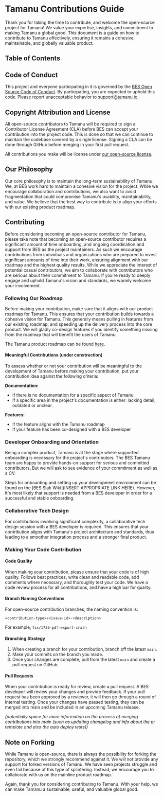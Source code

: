 # Tamanu Contributions Guide

Thank you for taking the time to contribute, and welcome the open-source project for Tamanu!
We value your expertise, insights, and commitment to making Tamanu a global good. This 
document is a guide on how to contribute to Tamanu effectively, ensuring it remains a 
cohesive, maintainable, and globally valuable product.

## Table of Contents

[//]: # (- [Code of Conduct]&#40;#code-of-conduct&#41;)

[//]: # (- [Contributing]&#40;#contributing&#41;)

[//]: # (    - [Bug Reporting]&#40;#bug-reporting&#41;)

[//]: # (    - [Suggesting Enhancements]&#40;#suggesting-enhancements&#41;)

[//]: # (    - [Making Your Code Contribution]&#40;#making-your-code-contribution&#41;)

[//]: # (- [Questions]&#40;#questions&#41;)

## Code of Conduct

This project and everyone participating in it is governed by the
[BES Open Source Code of Conduct](/CODE_OF_CONDUCT.md).
By participating, you are expected to uphold this code. Please report unacceptable behavior
to [support@tamanu.io](support@tamanu.io).

## Copyright Attribution and License

All open-source contributors to Tamanu will be required to sign a Contributor License Agreement (CLA)
before BES can accept your contribution into the project code. This is done so that we can continue 
to maintain the codebase covered by a single license. Signing a CLA can be done through GitHub 
before merging in your first pull request.

All contributions you make will be license under [our open-source license](https://github.com/beyondessential/tamanu/blob/main/license).

## Our Philosophy

Our core philosophy is to maintain the long-term sustainability of Tamanu. We, at BES work hard 
to maintain a cohesive vision for the project. While we encourage collaboration and contributions, 
we also want to avoid fragmentation that could compromise Tamanu's usability, maintainability, 
and value. We believe that the best way to contribute is to align your efforts with our existing 
product roadmap.

## Contributing

Before considering becoming an open-source contributor for Tamanu, please take note that becoming 
an open-source contributor requires a significant amount of time onboarding, and ongoing 
coordination and support from BES as the project maintainers. As such we encourage contributions 
from individuals and organizations who are prepared to invest significant amounts of time into 
their work, ensuring alignment with our roadmap and the highest quality results. While we appreciate 
the interest of potential casual contributors, we aim to collaborate with contributors who are 
serious about their commitment to Tamanu. If you're ready to deeply engage and uphold Tamanu's 
vision and standards, we warmly welcome your involvement.

### Following Our Roadmap

Before making your contribution, make sure that it aligns with our product roadmap for Tamanu. 
This ensures that your contribution builds towards a cohesive vision for Tamanu. This generally 
means pulling in features from our existing roadmap, and speeding up the delivery process into the 
core product. We will gladly co-design features if you identify something missing from the roadmap 
that will benefit the users of Tamanu.

The Tamanu product roadmap can be found [here](https://beyond-essential.slab.com/posts/product-roadmap-a2pz7b82).

#### Meaningful Contributions (under construction)

To assess whether or not your contribution will be meaningful to the development of Tamanu before 
making your contribution, put your contribution idea against the following criteria:

**Documentation:** 
- If there is no documentation for a specific aspect of Tamanu
- If a specific area in the project's documentation is either: lacking detail, outdated or unclear.

**Features:**
- If the feature aligns with the Tamanu roadmap
- If your feature has been co-designed with a BES developer

### Developer Onboarding and Orientation

Being a complex product, Tamanu is at the stage where supported onboarding is necessary for the 
project's contributors. The BES Tamanu team are happy to provide hands-on support for serious and 
committed contributors, But we will ask to see evidence of your commitment as well as a CV.

Steps for onboarding and setting up your development environment can be found on the [BES Slab Wiki](INSERT APPROPRIATE LINK HERE).
However, it's most likely that support is needed from a BES developer in order for a successful and 
stable onboarding.

### Collaborative Tech Design

For contributions involving significant complexity, a collaborative tech design session with a 
BES developer is required. This ensures that your contribution aligns with Tamanu's project 
architecture and standards, thus leading to a smoother integration process and a stronger final 
product.

### Making Your Code Contribution

#### Code Quality

When making your contribution, please ensure that your code is of high quality. Follows best
practices, write clean and readable code, add comments where necessary, and thoroughly test your
code. We have a code review process for all contributions, and have a high bar for quality.

#### Branch Naming Conventions

For open-source contribution branches, the naming convention is:

    <contribution-type>/<issue-id>-<description>

For example, `fix/1736-pdf-export-crash`

#### Branching Strategy

1. When creating a branch for your contribution, branch off the latest `main`.
2. Make your commits on the branch you made.
3. Once your changes are complete, pull from the latest `main` and create a pull request on GitHub

#### Pull Requests

When your contribution is ready for review, create a pull request. A BES developer will review
your changes and provide feedback. If your pull request has been approved by a reviewer, it
will then go through a round of internal testing. Once your changes have passed testing, they
can be merged into main and be included in an upcoming Tamanu release.

_(potentially space for more information on the process of merging contributions into main (such 
as updating changelog and info about the pr template and also the auto deploy tests))_

## Note on Forking

While Tamanu is open-source, there is always the possibility for forking the repository, which 
we strongly recommend against it. We will not provide any support for forked versions of Tamanu. 
We have seen projects struggle and even fail because of this type of splintering. Instead, we 
encourage you to collaborate with us on the mainline product roadmap.

Again, thank you for considering contributing to Tamanu. With your help, we can make Tamanu a 
sustainable, useful, and valuable global good.

[//]: # ()
[//]: # (## Contributing)

[//]: # ()
[//]: # (All types of contributions are encouraged and valued. This section covers the different ways to contribute and details )

[//]: # (about how this project handles them. All types of contributions are encouraged and valued. Please make sure to read the )

[//]: # (sections relevant to your contribution before making one. It will make the experience much smoother for all those )

[//]: # (involved. The community looks forward to your contributions!)

[//]: # ()
[//]: # (### Bug Reporting)

[//]: # ()
[//]: # (#### Before submitting a Bug report)

[//]: # ()
[//]: # (A good bug report shouldn't leave others needing to chase you up for more information. Therefore, we ask you to )

[//]: # (investigate carefully, collect information and describe the issue in detail in your report. Please complete the )

[//]: # (following steps in advance to help us fix any potential bug as fast as possible.)

[//]: # ()
[//]: # (- Make sure that you are using the latest version.)

[//]: # (- Determine if your bug is really a bug and not an error on your side e.g. using incompatible environment )

[//]: # (components/versions &#40;Make sure that you have read the documentation. If you are looking for support, you might want to )

[//]: # (check [this section]&#40;#questions&#41;&#41;.)

[//]: # (- To see if other users have experienced &#40;and potentially already solved&#41; the same issue you are having, check if there )

[//]: # (is not already a bug report existing for your bug or error in the [bug tracker]&#40;https://github.com/beyondessential/tamanu-openissues?q=label%3Abug&#41;.)

[//]: # (- Also make sure to search the internet &#40;including Stack Overflow&#41; to see if users outside the GitHub community have )

[//]: # (discussed the issue.)

[//]: # (- Collect information about the bug:)

[//]: # (    - Stack trace &#40;Traceback&#41;)

[//]: # (    - OS, Platform and Version &#40;Windows, Linux, macOS, x86, ARM&#41;)

[//]: # (    - Version of the interpreter, compiler, SDK, runtime environment, package manager, depending on what seems relevant.)

[//]: # (    - Possibly your input and the output)

[//]: # (    - Can you reliably reproduce the issue? And can you also reproduce it with older versions?)

[//]: # ()
[//]: # (#### Submitting a good bug report)

[//]: # ()
[//]: # (We use GitHub Issues to track bugs and errors. If you run into an issue with the project:)

[//]: # ()
[//]: # (- Open an [Issue]&#40;https://github.com/beyondessential/tamanu-open/issues/new&#41;. &#40;Since we can't be sure at this point )

[//]: # (whether it is a bug or not, we ask you not to talk about a bug yet and not to label the issue.&#41;)

[//]: # (- Explain the behaviour you would expect and the actual behaviour.)

[//]: # (- Please provide as much context as possible and describe the _reproduction steps_ that someone else can follow to )

[//]: # (recreate the issue on their own. This usually includes your code. For good bug reports you should isolate the problem )

[//]: # (and create a reduced test case.)

[//]: # (- Provide the information you collected in the previous section)

[//]: # ()
[//]: # (Once it's filled:)

[//]: # ()
[//]: # (- The project team will label the issue accordingly.)

[//]: # (- A team member will try to reproduce the issue with your provided steps. If there are no reproduction steps or no )

[//]: # (obvious way to reproduce the issue, the team will ask you for those steps and mark the issue as `needs-repro`. Bugs with )

[//]: # (the `needs-repro` tag will not be addressed until they are reproduced.)

[//]: # (- If the team is able to reproduce the issue, it will be marked `needs-fix`, as well as possible other tags)

[//]: # ()
[//]: # ()
[//]: # (### Suggesting Enhancements)

[//]: # ()
[//]: # (This section guides you through submitting an enhancement suggestion for Tamanu, **including completely new features and)

[//]: # (minor improvements to existing functionality**. Following these guidelines will help maintainers and the community to )

[//]: # (understand your suggestion and find related suggestions.)

[//]: # ()
[//]: # (#### Before submitting an Enhancement)

[//]: # ()
[//]: # (- Make sure that you are using the latest version.)

[//]: # (- Read the documentation carefully and find out if the functionality is already covered, maybe by an individual )

[//]: # (configuration.)

[//]: # (- Perform a search in the [issues]&#40;https://github.com/beyondessential/tamanu-open/issues&#41; to see if the enhancement has )

[//]: # (already been suggested. If it has, add a comment to the existing issue instead of opening a new one.)

[//]: # (- Find out whether your idea fits with the scope and aims of the project. It's up to you to make a strong case to )

[//]: # (convince the project's developers of the merits of this feature. Keep in mind that we want features that will be useful )

[//]: # (to the majority of our users and not just a small subset. )

[//]: # ()
[//]: # (#### Submitting a Good Enhancement Suggestion)

[//]: # ()
[//]: # (Enhancement suggestions are tracked as [GitHub issues]&#40;https://github.com/beyondessential/tamanu-open/issues&#41;.)

[//]: # ()
[//]: # (- Use a **clear and descriptive title** for the issue to identify the suggestion.)

[//]: # (- Provide a **step-by-step description of the suggested enhancement** in as many details as possible.)

[//]: # (- **Describe the current behaviour** and **explain which behaviour you expected to see instead** and why. At this point )

[//]: # (you can also tell which alternatives do not work for you.)

[//]: # (- You may want to **include screenshots and animated GIFs** which help you to demonstrate the steps or point out the )

[//]: # (part which the suggestion is related to. You can use [this tool]&#40;https://www.cockos.com/licecap/&#41; to record GIFs on )

[//]: # (macOS and Windows, and [this tool]&#40;https://github.com/colinkeenan/silentcast&#41; or )

[//]: # ([this tool]&#40;https://github.com/GNOME/byzanz&#41; on Linux.)

[//]: # (- **Explain why this enhancement would be useful** to most Tamanu users. You may also want to point out the other )

[//]: # (projects that solved it better and which could serve as inspiration.)

[//]: # ()
[//]: # (### Making Your Code Contribution)

[//]: # ()
[//]: # (#### Branch Naming Conventions)

[//]: # ()
[//]: # (For bug fix / feature branches, the naming convention is:)

[//]: # ()
[//]: # (    <contribution-type>/<issue-id>-description)

[//]: # ()
[//]: # (For example, `fix/1736-pdf-export-crash`)

[//]: # ()
[//]: # (#### Branching Strategy)

[//]: # ()
[//]: # (1. When creating a branch for a bugfix / feature, branch off the latest `main`.)

[//]: # (2. Make your commits on that bugfix / feature branch you made.)

[//]: # (3. Once changes are complete, pull from the latest `main` and open a pull request)

[//]: # (4. When the pull request and feature branch testing are completed by the project developers, merge the branch into )

[//]: # (`main` and delete the branch.)

[//]: # ()
[//]: # (## Questions)

[//]: # ()
[//]: # (Before asking a questions, it's best to search for existing [Issues]&#40;https://github.com/beyondessential/tamanu-open/issues/issues&#41; that might help you. In case you have found a suitable issue and still need clarification, you can write your questions in this issue. It's also advisable to search the internet for answers first.)

[//]: # ()
[//]: # (If you then still feel the need to ask a question and need clarification, we recommend the following:)

[//]: # ()
[//]: # (- Open an [Issue]&#40;https://github.com/beyondessential/tamanu-open/issues/issues/new&#41;.)

[//]: # (- Provide as much context as you can about what you're running into.)

[//]: # (- Provide project and platform versions &#40;nodejs, npm, etc&#41;, depending on what seems relevant)

[//]: # ()
[//]: # (We will then take care of the issue as soon as possible.)

[//]: # ()
[//]: # (## Attribution)

[//]: # (This guide is based on the **contributing-gen**. [Make your own]&#40;https://github.com/bttger/contributing-gen&#41;!)

[//]: # ()
